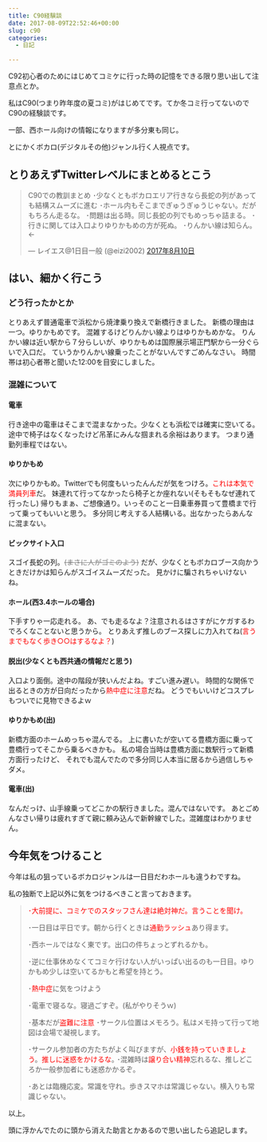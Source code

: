 ```yaml
---
title: C90経験談
date: 2017-08-09T22:52:46+00:00
slug: c90
categories:
  - 日記

---
```

C92初心者のためにはじめてコミケに行った時の記憶をできる限り思い出して注意点とか。 

私はC90(つまり昨年度の夏コミ)がはじめてです。てか冬コミ行ってないのでC90の経験談です。

一部、西ホール向けの情報になりますが多分東も同じ。

とにかくボカロ(デジタルその他)ジャンル行く人視点です。

## とりあえずTwitterレベルにまとめるとこう

<blockquote class="twitter-tweet" data-lang="ja">
  <p dir="ltr" lang="ja">
    C90での教訓まとめ ･少なくともボカロエリア行きなら長蛇の列があっても結構スムーズに進む ･ホール内もそこまでぎゅうぎゅうじゃない。だがもちろん走るな。 ･問題は出る時。同じ長蛇の列でもめっちゃ詰まる。 ･行きに関しては入口よりゆりかもめの方が死ぬ。 ･りんかい線は知らん。←
  </p>
  
  <p>
    — レイエス@1日目一般 (@eizi2002) <a href="https://twitter.com/eizi2002/status/895538004738965505">2017年8月10日</a>
  </p>
</blockquote>

## はい、細かく行こう

### どう行ったかとか

とりあえず普通電車で浜松から焼津乗り換えで新橋行きました。 新橋の理由は一つ。ゆりかもめです。 混雑するけどりんかい線よりはゆりかもめかな。 りんかい線は近い駅から７分らしいが、ゆりかもめは国際展示場正門駅から一分ぐらいで入口だ。 ていうかりんかい線乗ったことがないんですごめんなさい。 時間帯は初心者帯と聞いた12:00を目安にしました。

### 混雑について

#### 電車

行き途中の電車はそこまで混まなかった。少なくとも浜松では確実に空いてる。 途中で椅子はなくなったけど吊革にみんな掴まれる余裕はあります。 つまり通勤列車程ではない。

#### ゆりかもめ

次にゆりかもめ。Twitterでも何度もいったんんだが気をつけろ。<span style="color: #ff0000;">これは本気で満員列車</span>だ。 妹連れて行ってなかったら椅子とか座れない(そもそもなぜ連れて行ったし) 帰りもまぁ、ご想像通り。いっそのこと一日乗車券買って豊橋まで行って乗ってもいいと思う。 多分同じ考えする人結構いる。出なかったらあんなに混まない。

#### ビックサイト入口

スゴイ長蛇の列。<span style="color: #808080;"><span style="text-decoration: line-through;">(まさに人がゴミのよう)</span></span> だが、少なくともボカロブース向かうときだけかは知らんがスゴイスムーズだった。 見かけに騙されちゃいけないね。

#### ホール(西3.4ホールの場合)

下手すりゃ一応走れる。 あ、でも走るなよ？注意されるはさすがにケガするわでろくなことないと思うから。 とりあえず推しのブース探しに力入れてね(<span style="color: #ff0000;">言うまでもなく歩き○○はするなよ？</span>)

#### 脱出(少なくとも西共通の情報だと思う)

入口より面倒。途中の階段が狭いんだよね。すごい進み遅い。 時間的な関係で出るときの方が日向だったから<span style="color: #ff0000;">熱中症に注意</span>だね。 どうでもいいけどコスプレもついでに見物できるよｗ

#### ゆりかもめ(出)

新橋方面のホームめっちゃ混んでる。 上に書いたが空いてる豊橋方面に乗って豊橋行ってそこから乗るべきかも。 私の場合当時は豊橋方面に数駅行って新橋方面行ったけど、 それでも混んでたので多分同じ人本当に居るから過信しちゃダメ。

#### 電車(出)

なんだっけ、山手線乗ってどこかの駅行きました。混んではないです。 あとごめんなさい帰りは疲れすぎて親に頼み込んで新幹線でした。混雑度はわかりません。

## 今年気をつけること

今年は私の狙っているボカロジャンルは一日目だわホールも違うわですね。

私の独断で上記以外に気をつけるべきこと言っておきます。

> <span style="color: #ff0000;">･大前提に、コミケでのスタッフさん達は絶対神だ。言うことを聞け。</span>
> 
> ･一日目は平日です。朝から行くときは<span style="color: #ff0000;">通勤ラッシュ</span>あり得ます。
> 
> ･西ホールではなく東です。出口の件ちょっとずれるかも。
> 
> ･逆に仕事休めなくてコミケ行けない人がいっぱい出るのも一日目。ゆりかもめ少しは空いてるかもと希望を持とう。
> 
> ･<span style="color: #ff0000;">熱中症</span>に気をつけよう
> 
> ･電車で寝るな。寝過ごすぞ。(私がやりそうｗ)
> 
> ･基本だが<span style="color: #ff0000;">盗難に注意</span> ･サークル位置はメモろう。私はメモ持って行って地図は会場で凝視します。
> 
> ･サークル参加者の方たちがよく叫びますが、<span style="color: #ff0000;">小銭を持っていきましょう</span>。<span style="color: #ff0000;">推しに迷惑をかけるな</span>｡ ･混雑時は<span style="color: #ff0000;">譲り合い精神</span>忘れるな、推しどころか一般参加者にも迷惑かかるぞ。
> 
> ･あとは臨機応変。常識を守れ。歩きスマホは常識じゃない。横入りも常識じゃない。

以上。

頭に浮かんでたのに頭から消えた助言とかあるので思い出したら追記します。